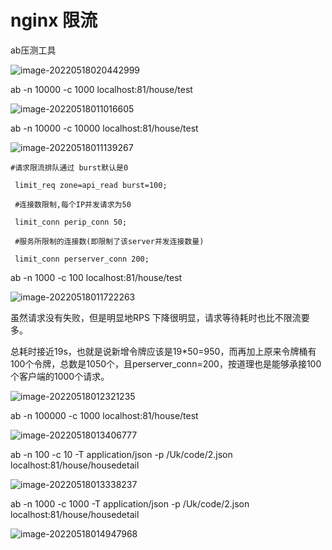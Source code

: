 # nginx 限流

 ab压测工具

![image-20220518020442999](C:\Users\15900\AppData\Roaming\Typora\typora-user-images\image-20220518020442999.png)

 ab -n 10000 -c 1000 localhost:81/house/test

![image-20220518011016605](C:\Users\15900\AppData\Roaming\Typora\typora-user-images\image-20220518011016605.png)



 ab -n 10000 -c 10000 localhost:81/house/test

![image-20220518011139267](C:\Users\15900\AppData\Roaming\Typora\typora-user-images\image-20220518011139267.png)

```
#请求限流排队通过 burst默认是0
 
 limit_req zone=api_read burst=100;
 
 #连接数限制,每个IP并发请求为50
 
 limit_conn perip_conn 50;
 
 #服务所限制的连接数(即限制了该server并发连接数量)
 
 limit_conn perserver_conn 200;
```

ab -n 1000 -c 100 localhost:81/house/test

![image-20220518011722263](C:\Users\15900\AppData\Roaming\Typora\typora-user-images\image-20220518011722263.png)

虽然请求没有失败，但是明显地RPS 下降很明显，请求等待耗时也比不限流要多。

总耗时接近19s，也就是说新增令牌应该是19*50=950，而再加上原来令牌桶有100个令牌，总数是1050个，且perserver_conn=200，按道理也是能够承接100个客户端的1000个请求。

![image-20220518012321235](C:\Users\15900\AppData\Roaming\Typora\typora-user-images\image-20220518012321235.png)



 ab -n 100000 -c 1000 localhost:81/house/test

![image-20220518013406777](C:\Users\15900\AppData\Roaming\Typora\typora-user-images\image-20220518013406777.png)





ab -n 100 -c 10 -T application/json -p /Uk/code/2.json localhost:81/house/housedetail 

![image-20220518013338237](C:\Users\15900\AppData\Roaming\Typora\typora-user-images\image-20220518013338237.png)



ab -n 1000 -c 1000 -T application/json -p /Uk/code/2.json localhost:81/house/housedetail 



![image-20220518014947968](C:\Users\15900\AppData\Roaming\Typora\typora-user-images\image-20220518014947968.png)





